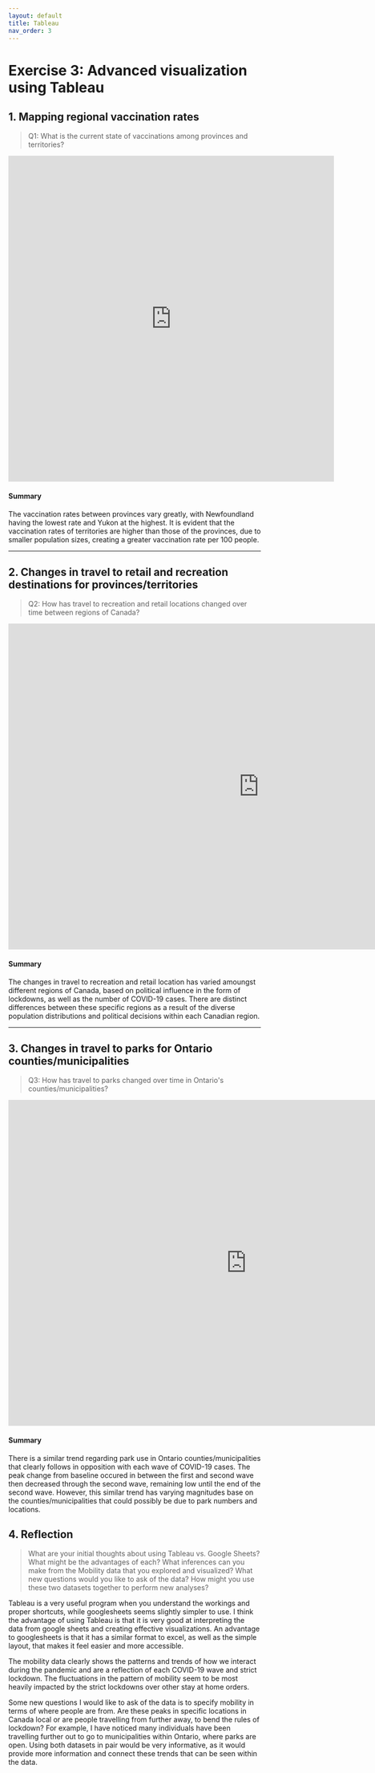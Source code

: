 ```yaml
---
layout: default
title: Tableau
nav_order: 3
---
```


# Exercise 3: Advanced visualization using Tableau


## 1. Mapping regional vaccination rates
> Q1: What is the current state of vaccinations among provinces and territories?  

<!-- Paste your embed code for your figure below-->

<iframe seamless frameborder="0" src="https://public.tableau.com/views/AH-covid-vaccination-map/Dashboard1?:embed=yes&:display_count=yes&:showVizHome=no" width = '650' height = '650' scrolling='no'></iframe> 

#### Summary
<!-- Write a 2-sentence summary of the trends shown in the figure embedded above-->

The vaccination rates between provinces vary greatly, with Newfoundland having the lowest rate and Yukon at the highest. It is evident that the vaccination rates of territories are higher than those of the provinces, due to smaller population sizes, creating a greater vaccination rate per 100 people. 

---

## 2. Changes in travel to retail and recreation destinations for provinces/territories
> Q2: How has travel to recreation and retail locations changed over time between regions of Canada?  

<!-- Paste your embed code for your figure below-->

<iframe seamless frameborder="0" src="https://public.tableau.com/views/Retailandrecreation_16223214274250/Dashboard1?:embed=yes&:display_count=yes&:showVizHome=no" width = '1000' height = '650' scrolling='no'></iframe> 

#### Summary
<!-- Write a 2-sentence summary of the trends shown in the figure embedded above-->

The changes in travel to recreation and retail location has varied amoungst different regions of Canada, based on political influence in the form of lockdowns, as well as the number of COVID-19 cases. There are distinct differences between these specific regions as a result of the  diverse population distributions and political decisions within each Canadian region. 


---

## 3. Changes in travel to parks for Ontario counties/municipalities
> Q3: How has travel to parks changed over time in Ontario's counties/municipalities?  

<!-- Paste your embed code for your figure below-->

<iframe seamless frameborder="0" src="https://public.tableau.com/views/Parks_3_16223303334440/Dashboard1?:embed=yes&:display_count=yes&:showVizHome=no" width = '950' height = '650' scrolling='no'></iframe>

#### Summary
<!-- Write a 2-sentence summary of the trends shown in the figure embedded above-->

There is a similar trend regarding park use in Ontario counties/municipalities that clearly follows in opposition with each wave of COVID-19 cases. The peak change from baseline occured in between the first and second wave then decreased through the second wave, remaining low until the end of the second wave. However, this similar trend has varying magnitudes base on the counties/municipalities that could possibly be due to park numbers and locations. 

## 4. Reflection 
> What are your initial thoughts about using Tableau vs. Google Sheets? What might be the advantages of each? 
> What inferences can you make from the Mobility data that you explored and visualized? 
> What new questions would you like to ask of the data? 
> How might you use these two datasets together to perform new analyses? 

<!-- Write a short response below-->

  Tableau is a very useful program when you understand the workings and proper shortcuts, while googlesheets seems slightly simpler to use. I think the advantage of using Tableau is that it is very good at interpreting the data from google sheets and creating effective visualizations. An advantage to googlesheets is that it has a similar format to excel, as well as the simple layout, that makes it feel easier and more accessible. 
  
  The mobility data clearly shows the patterns and trends of how we interact during the pandemic and are a reflection of each COVID-19 wave and strict lockdown. The fluctuations in the pattern of mobility seem to be most heavily impacted by the strict lockdowns over other stay at home orders. 
  
  Some new questions I would like to ask of the data is to specify mobility in terms of where people are from. Are these peaks in specific locations in Canada local or are people travelling from further away, to bend the rules of lockdown? For example, I have noticed many individuals have been travelling further out to go to municipalities within Ontario, where parks are open. 
  Using both datasets in pair would be very informative, as it would provide more information and connect these trends that can be seen within the data. 


